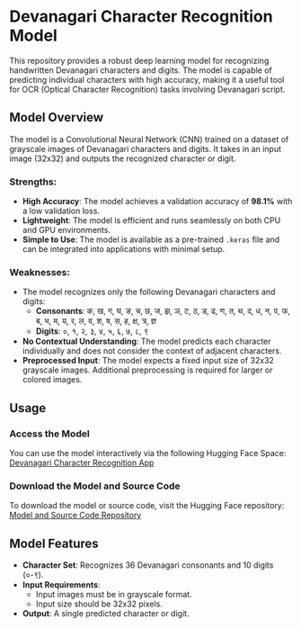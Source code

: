 # Devanagari Character Recognition Model

This repository provides a robust deep learning model for recognizing handwritten Devanagari characters and digits. The model is capable of predicting individual characters with high accuracy, making it a useful tool for OCR (Optical Character Recognition) tasks involving Devanagari script.

## Model Overview

The model is a Convolutional Neural Network (CNN) trained on a dataset of grayscale images of Devanagari characters and digits. It takes in an input image (32x32) and outputs the recognized character or digit.

### Strengths:
- **High Accuracy**: The model achieves a validation accuracy of **98.1%** with a low validation loss.
- **Lightweight**: The model is efficient and runs seamlessly on both CPU and GPU environments.
- **Simple to Use**: The model is available as a pre-trained `.keras` file and can be integrated into applications with minimal setup.

### Weaknesses:
- The model recognizes only the following Devanagari characters and digits:
    - **Consonants**: क, ख, ग, घ, ङ, च, छ, ज, झ, ञ, ट, ठ, ड, ढ, ण, त, थ, द, ध, न, प, फ, ब, भ, म, य, र, ल, व, श, ष, स, ह, क्ष, त्र, ज्ञ
    - **Digits**: ०, १, २, ३, ४, ५, ६, ७, ८, ९
- **No Contextual Understanding**: The model predicts each character individually and does not consider the context of adjacent characters.
- **Preprocessed Input**: The model expects a fixed input size of 32x32 grayscale images. Additional preprocessing is required for larger or colored images.

## Usage

### Access the Model
You can use the model interactively via the following Hugging Face Space:
[Devanagari Character Recognition App](https://huggingface.co/spaces/krishnamishra8848/devanagari_character_recognition)

### Download the Model and Source Code
To download the model or source code, visit the Hugging Face repository:
[Model and Source Code Repository](https://huggingface.co/krishnamishra8848/Devanagari_Character_Recognition)

## Model Features
- **Character Set**: Recognizes 36 Devanagari consonants and 10 digits (०-९).
- **Input Requirements**:
  - Input images must be in grayscale format.
  - Input size should be 32x32 pixels.
- **Output**: A single predicted character or digit.

